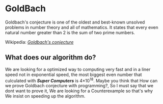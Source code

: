 # GoldBach

Goldbach's conjecture is one of the oldest and best-known unsolved problems in number theory and all of mathematics. It states that every even natural number greater than 2 is the sum of two prime numbers.

Wikipedia: [*Goldbach's conjecture*](https://en.wikipedia.org/wiki/Goldbach%27s_conjecture)

## What does our algorithm do?

We are looking for a optimized way to computing very fast and in a liner speed not in exponential speed, the most biggest even number that culculated with ***Super Computers*** is  4×10<sup>18</sup>. Maybe you think that How can we prove Goldbach conjecture with programming?, So I must say that we dont want to prove it, We are looking for a Counterexample so that's why We insist on speeding up the algorithm.



